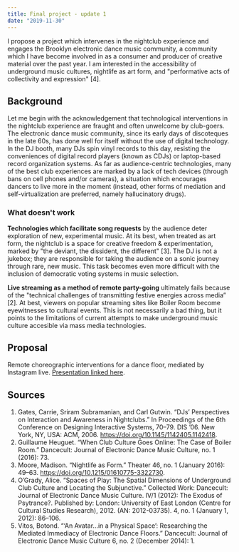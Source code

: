 ```yaml
---
title: Final project - update 1
date: "2019-11-30"
---
```


I propose a project which intervenes in the nightclub experience and engages the Brooklyn electronic dance music community, a community which I have become involved in as a consumer and producer of creative material over the past year. I am interested in the accessibility of underground music cultures, nightlife as art form, and "performative acts of collectivity and expression" [4].

## Background

Let me begin with the acknowledgement that technological interventions in the nightclub experience are fraught and often unwelcome by club-goers. The electronic dance music community, since its early days of discoteques in the late 60s, has done well for itself without the use of digital technology. In the DJ booth, many DJs spin vinyl records to this day, resisting the conveniences of digital record players (known as CDJs) or laptop-based record organization systems. As far as audience-centric technologies, many of the best club experiences are marked by a lack of tech devices (through bans on cell phones and/or cameras), a situation which encourages dancers to live more in the moment (instead, other forms of mediation and self-virtualization are preferred, namely hallucinatory drugs).

### What doesn't work

__Technologies which facilitate song requests__ by the audience deter exploration of new, experimental music. At its best, when treated as art form, the nightclub is a space for creative freedom & experimentation, marked by "the deviant, the dissident, the different" [3]. The DJ is not a jukebox; they are responsible for taking the audience on a sonic journey through rare, new music. This task becomes even more difficult with the inclusion of democratic voting systems in music selection.

__Live streaming as a method of remote party-going__ ultimately fails because of the "technical challenges of transmitting festive energies across media” [2]. At best, viewers on popular streaming sites like Boiler Room become eyewitnesses to cultural events. This is not necessarily a bad thing, but it points to the limitations of current attempts to make underground music culture accesible via mass media technologies.

## Proposal

Remote choreographic interventions for a dance floor, mediated by Instagram live. [Presentation linked here](https://docs.google.com/presentation/d/1K1eD5LZv1H1xqPdna2M6o1O5w3N3p60gONetSZN1kt4/edit?usp=sharing).

## Sources

1. Gates, Carrie, Sriram Subramanian, and Carl Gutwin. “DJs’ Perspectives on Interaction and Awareness in Nightclubs.” In Proceedings of the 6th Conference on Designing Interactive Systems, 70–79. DIS ’06. New York, NY, USA: ACM, 2006. https://doi.org/10.1145/1142405.1142418.
2. Guillaume Heuguet. “When Club Culture Goes Online: The Case of Boiler Room.” Dancecult: Journal of Electronic Dance Music Culture, no. 1 (2016): 73.
3. Moore, Madison. “Nightlife as Form.” Theater 46, no. 1 (January 2016): 49–63. https://doi.org/10.1215/01610775-3322730.
4. O’Grady, Alice. “Spaces of Play: The Spatial Dimensions of Underground Club Culture and Locating the Subjunctive.” Collected Work: Dancecult: Journal of Electronic Dance Music Culture. IV/1 (2012): The Exodus of Psytrance?. Published by: London: University of East London (Centre for Cultural Studies Research), 2012. (AN: 2012-03735). 4, no. 1 (January 1, 2012): 86–106.
5. Vitos, Botond. “‘An Avatar...in a Physical Space’: Researching the Mediated Immediacy of Electronic Dance Floors.” Dancecult: Journal of Electronic Dance Music Culture 6, no. 2 (December 2014): 1.
